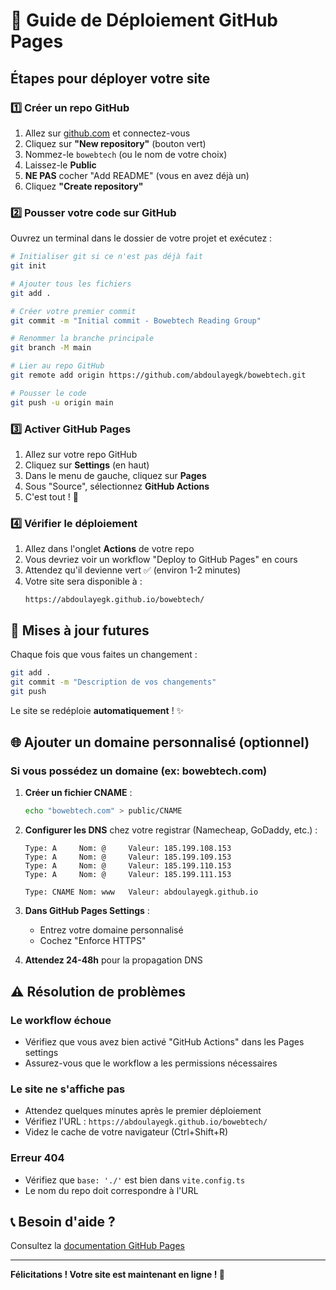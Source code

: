 # 🚀 Guide de Déploiement GitHub Pages

## Étapes pour déployer votre site

### 1️⃣ Créer un repo GitHub

1. Allez sur [github.com](https://github.com) et connectez-vous
2. Cliquez sur **"New repository"** (bouton vert)
3. Nommez-le `bowebtech` (ou le nom de votre choix)
4. Laissez-le **Public**
5. **NE PAS** cocher "Add README" (vous en avez déjà un)
6. Cliquez **"Create repository"**

### 2️⃣ Pousser votre code sur GitHub

Ouvrez un terminal dans le dossier de votre projet et exécutez :

```bash
# Initialiser git si ce n'est pas déjà fait
git init

# Ajouter tous les fichiers
git add .

# Créer votre premier commit
git commit -m "Initial commit - Bowebtech Reading Group"

# Renommer la branche principale
git branch -M main

# Lier au repo GitHub
git remote add origin https://github.com/abdoulayegk/bowebtech.git

# Pousser le code
git push -u origin main
```

### 3️⃣ Activer GitHub Pages

1. Allez sur votre repo GitHub
2. Cliquez sur **Settings** (en haut)
3. Dans le menu de gauche, cliquez sur **Pages**
4. Sous "Source", sélectionnez **GitHub Actions**
5. C'est tout ! 🎉

### 4️⃣ Vérifier le déploiement

1. Allez dans l'onglet **Actions** de votre repo
2. Vous devriez voir un workflow "Deploy to GitHub Pages" en cours
3. Attendez qu'il devienne vert ✅ (environ 1-2 minutes)
4. Votre site sera disponible à :
   ```
   https://abdoulayegk.github.io/bowebtech/
   ```

## 🔄 Mises à jour futures

Chaque fois que vous faites un changement :

```bash
git add .
git commit -m "Description de vos changements"
git push
```

Le site se redéploie **automatiquement** ! ✨

## 🌐 Ajouter un domaine personnalisé (optionnel)

### Si vous possédez un domaine (ex: bowebtech.com)

1. **Créer un fichier CNAME** :

   ```bash
   echo "bowebtech.com" > public/CNAME
   ```

2. **Configurer les DNS** chez votre registrar (Namecheap, GoDaddy, etc.) :

   ```
   Type: A     Nom: @     Valeur: 185.199.108.153
   Type: A     Nom: @     Valeur: 185.199.109.153
   Type: A     Nom: @     Valeur: 185.199.110.153
   Type: A     Nom: @     Valeur: 185.199.111.153

   Type: CNAME Nom: www   Valeur: abdoulayegk.github.io
   ```

3. **Dans GitHub Pages Settings** :

   - Entrez votre domaine personnalisé
   - Cochez "Enforce HTTPS"

4. **Attendez 24-48h** pour la propagation DNS

## ⚠️ Résolution de problèmes

### Le workflow échoue

- Vérifiez que vous avez bien activé "GitHub Actions" dans les Pages settings
- Assurez-vous que le workflow a les permissions nécessaires

### Le site ne s'affiche pas

- Attendez quelques minutes après le premier déploiement
- Vérifiez l'URL : `https://abdoulayegk.github.io/bowebtech/`
- Videz le cache de votre navigateur (Ctrl+Shift+R)

### Erreur 404

- Vérifiez que `base: './'` est bien dans `vite.config.ts`
- Le nom du repo doit correspondre à l'URL

## 📞 Besoin d'aide ?

Consultez la [documentation GitHub Pages](https://docs.github.com/en/pages)

---

**Félicitations ! Votre site est maintenant en ligne ! 🎊**
